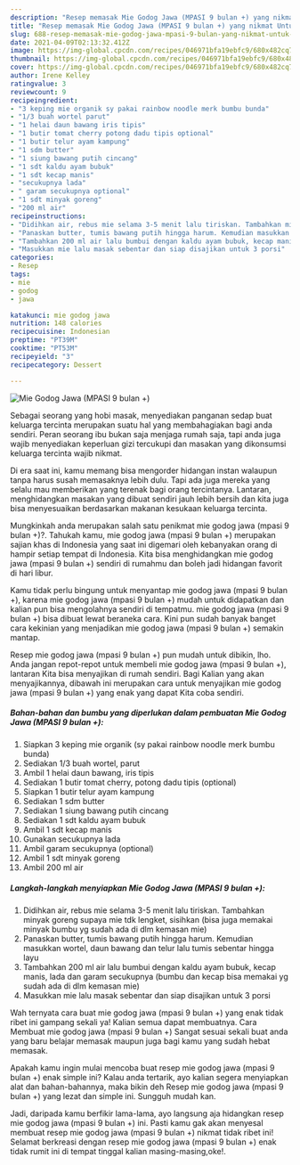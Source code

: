```yaml
---
description: "Resep memasak Mie Godog Jawa (MPASI 9 bulan +) yang nikmat Untuk Jualan"
title: "Resep memasak Mie Godog Jawa (MPASI 9 bulan +) yang nikmat Untuk Jualan"
slug: 688-resep-memasak-mie-godog-jawa-mpasi-9-bulan-yang-nikmat-untuk-jualan
date: 2021-04-09T02:13:32.412Z
image: https://img-global.cpcdn.com/recipes/046971bfa19ebfc9/680x482cq70/mie-godog-jawa-mpasi-9-bulan-foto-resep-utama.jpg
thumbnail: https://img-global.cpcdn.com/recipes/046971bfa19ebfc9/680x482cq70/mie-godog-jawa-mpasi-9-bulan-foto-resep-utama.jpg
cover: https://img-global.cpcdn.com/recipes/046971bfa19ebfc9/680x482cq70/mie-godog-jawa-mpasi-9-bulan-foto-resep-utama.jpg
author: Irene Kelley
ratingvalue: 3
reviewcount: 9
recipeingredient:
- "3 keping mie organik sy pakai rainbow noodle merk bumbu bunda"
- "1/3 buah wortel parut"
- "1 helai daun bawang iris tipis"
- "1 butir tomat cherry potong dadu tipis optional"
- "1 butir telur ayam kampung"
- "1 sdm butter"
- "1 siung bawang putih cincang"
- "1 sdt kaldu ayam bubuk"
- "1 sdt kecap manis"
- "secukupnya lada"
- " garam secukupnya optional"
- "1 sdt minyak goreng"
- "200 ml air"
recipeinstructions:
- "Didihkan air, rebus mie selama 3-5 menit lalu tiriskan. Tambahkan minyak goreng supaya mie tdk lengket, sisihkan (bisa juga memakai minyak bumbu yg sudah ada di dlm kemasan mie)"
- "Panaskan butter, tumis bawang putih hingga harum. Kemudian masukkan wortel, daun bawang dan telur lalu tumis sebentar hingga layu"
- "Tambahkan 200 ml air lalu bumbui dengan kaldu ayam bubuk, kecap manis, lada dan garam secukupnya (bumbu dan kecap bisa memakai yg sudah ada di dlm kemasan mie)"
- "Masukkan mie lalu masak sebentar dan siap disajikan untuk 3 porsi"
categories:
- Resep
tags:
- mie
- godog
- jawa

katakunci: mie godog jawa 
nutrition: 148 calories
recipecuisine: Indonesian
preptime: "PT39M"
cooktime: "PT53M"
recipeyield: "3"
recipecategory: Dessert

---
```



![Mie Godog Jawa (MPASI 9 bulan +)](https://img-global.cpcdn.com/recipes/046971bfa19ebfc9/680x482cq70/mie-godog-jawa-mpasi-9-bulan-foto-resep-utama.jpg)

Sebagai seorang yang hobi masak, menyediakan panganan sedap buat keluarga tercinta merupakan suatu hal yang membahagiakan bagi anda sendiri. Peran seorang ibu bukan saja menjaga rumah saja, tapi anda juga wajib menyediakan keperluan gizi tercukupi dan masakan yang dikonsumsi keluarga tercinta wajib nikmat.

Di era  saat ini, kamu memang bisa mengorder hidangan instan walaupun tanpa harus susah memasaknya lebih dulu. Tapi ada juga mereka yang selalu mau memberikan yang terenak bagi orang tercintanya. Lantaran, menghidangkan masakan yang dibuat sendiri jauh lebih bersih dan kita juga bisa menyesuaikan berdasarkan makanan kesukaan keluarga tercinta. 



Mungkinkah anda merupakan salah satu penikmat mie godog jawa (mpasi 9 bulan +)?. Tahukah kamu, mie godog jawa (mpasi 9 bulan +) merupakan sajian khas di Indonesia yang saat ini digemari oleh kebanyakan orang di hampir setiap tempat di Indonesia. Kita bisa menghidangkan mie godog jawa (mpasi 9 bulan +) sendiri di rumahmu dan boleh jadi hidangan favorit di hari libur.

Kamu tidak perlu bingung untuk menyantap mie godog jawa (mpasi 9 bulan +), karena mie godog jawa (mpasi 9 bulan +) mudah untuk didapatkan dan kalian pun bisa mengolahnya sendiri di tempatmu. mie godog jawa (mpasi 9 bulan +) bisa dibuat lewat beraneka cara. Kini pun sudah banyak banget cara kekinian yang menjadikan mie godog jawa (mpasi 9 bulan +) semakin mantap.

Resep mie godog jawa (mpasi 9 bulan +) pun mudah untuk dibikin, lho. Anda jangan repot-repot untuk membeli mie godog jawa (mpasi 9 bulan +), lantaran Kita bisa menyajikan di rumah sendiri. Bagi Kalian yang akan menyajikannya, dibawah ini merupakan cara untuk menyajikan mie godog jawa (mpasi 9 bulan +) yang enak yang dapat Kita coba sendiri.

<!--inarticleads1-->

##### Bahan-bahan dan bumbu yang diperlukan dalam pembuatan Mie Godog Jawa (MPASI 9 bulan +):

1. Siapkan 3 keping mie organik (sy pakai rainbow noodle merk bumbu bunda)
1. Sediakan 1/3 buah wortel, parut
1. Ambil 1 helai daun bawang, iris tipis
1. Sediakan 1 butir tomat cherry, potong dadu tipis (optional)
1. Siapkan 1 butir telur ayam kampung
1. Sediakan 1 sdm butter
1. Sediakan 1 siung bawang putih cincang
1. Sediakan 1 sdt kaldu ayam bubuk
1. Ambil 1 sdt kecap manis
1. Gunakan secukupnya lada
1. Ambil  garam secukupnya (optional)
1. Ambil 1 sdt minyak goreng
1. Ambil 200 ml air




<!--inarticleads2-->

##### Langkah-langkah menyiapkan Mie Godog Jawa (MPASI 9 bulan +):

1. Didihkan air, rebus mie selama 3-5 menit lalu tiriskan. Tambahkan minyak goreng supaya mie tdk lengket, sisihkan (bisa juga memakai minyak bumbu yg sudah ada di dlm kemasan mie)
1. Panaskan butter, tumis bawang putih hingga harum. Kemudian masukkan wortel, daun bawang dan telur lalu tumis sebentar hingga layu
1. Tambahkan 200 ml air lalu bumbui dengan kaldu ayam bubuk, kecap manis, lada dan garam secukupnya (bumbu dan kecap bisa memakai yg sudah ada di dlm kemasan mie)
1. Masukkan mie lalu masak sebentar dan siap disajikan untuk 3 porsi




Wah ternyata cara buat mie godog jawa (mpasi 9 bulan +) yang enak tidak ribet ini gampang sekali ya! Kalian semua dapat membuatnya. Cara Membuat mie godog jawa (mpasi 9 bulan +) Sangat sesuai sekali buat anda yang baru belajar memasak maupun juga bagi kamu yang sudah hebat memasak.

Apakah kamu ingin mulai mencoba buat resep mie godog jawa (mpasi 9 bulan +) enak simple ini? Kalau anda tertarik, ayo kalian segera menyiapkan alat dan bahan-bahannya, maka bikin deh Resep mie godog jawa (mpasi 9 bulan +) yang lezat dan simple ini. Sungguh mudah kan. 

Jadi, daripada kamu berfikir lama-lama, ayo langsung aja hidangkan resep mie godog jawa (mpasi 9 bulan +) ini. Pasti kamu gak akan menyesal membuat resep mie godog jawa (mpasi 9 bulan +) nikmat tidak ribet ini! Selamat berkreasi dengan resep mie godog jawa (mpasi 9 bulan +) enak tidak rumit ini di tempat tinggal kalian masing-masing,oke!.

